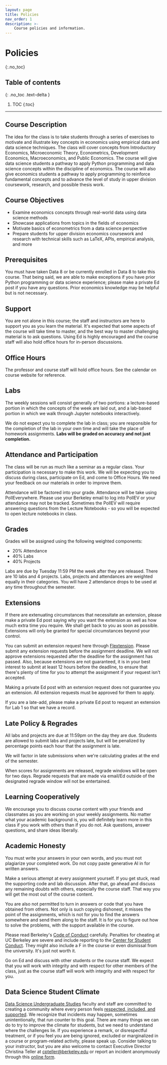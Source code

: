 ```yaml
---
layout: page
title: Policies
nav_order: 1
description: >-
    Course policies and information.
---
```


# Policies
{:.no_toc}

## Table of contents
{: .no_toc .text-delta }

1. TOC
{:toc}

---

## Course Description

The idea for the class is to take students through a series of exercises to motivate and illustrate key concepts in economics using empirical data and data science techniques. The class will cover concepts from Introductory Economics, Microeconomic Theory, Econometrics, Development Economics, Macroeconomics, and Public Economics. The course will give data science students a pathway to apply Python programming and data science concepts within the discipline of economics. The course will also give economics students a pathway to apply programming to reinforce fundamental concepts and to advance the level of study in upper division coursework, research, and possible thesis work.

## Course Objectives

- Examine economics concepts through real-world data using data science methods
- Showcase applications from topics in the fields of economics
- Motivate basics of econometrics from a data science perspective
- Prepare students for upper division economics coursework and research with technical skills such as LaTeX, APIs, empirical analysis, and more

## Prerequisites

You must have taken Data 8 or be currently enrolled in Data 8 to take this course. That being said, we are able to make exceptions if you have prior Python programming or data science experience; please make a private Ed post if you have any questions. Prior economics knowledge may be helpful but is not necessary.

## Support

You are not alone in this course; the staff and instructors are here to support you as you learn the material. It's expected that some aspects of the course will take time to master, and the best way to master challenging material is to ask questions. Using Ed is highly encouraged and the course staff will also hold office hours for in-person discussions.

## Office Hours

The professor and course staff will hold office hours. See the calendar on course website for reference. 

## Labs

The weekly sessions will consist generally of two portions: a lecture-based portion in which the concepts of the week are laid out, and a lab-based portion in which we walk through Jupyter notebooks interactively. 

We do not expect you to complete the lab in class; you are responsible for the completion of the lab in your own time and will take the place of homework assignments. **Labs will be graded on accuracy and not just completion.**

## Attendance and Participation

The class will be run as much like a seminar as a regular class. Your participation is necessary to make this work. We will be expecting you to discuss during class, participate on Ed, and come to Office Hours. We need your feedback on our materials in order to improve them.

Attendance will be factored into your grade. Attendance will be take using PollEverywhere. Please use your Berkeley email to log into PollEV or your attendance may not be tracked. Sometimes the PollEV will require answering questions from the Lecture Notebooks - so you will be expected to open lecture notebooks in class.  

## Grades

Grades will be assigned using the following weighted components:

- 20% Attendance
- 40% Labs
- 40% Projects

Labs are due by Tuesday 11:59 PM the week after they are released. There are 10 labs and 4 projects. Labs, projects and attendances are weighted equally in their categories. You will have 2 attendance drops to be used at any time throughout the semester.

## Extensions

If there are extenuating circumstances that necessitate an extension, please make a private Ed post saying why you want the extension as well as how much extra time you require. We shall get back to you as soon as possible. Extensions will only be granted for special circumstances beyond your control.

You can submit an extension request here through [Flextension](https://forms.gle/jX8W6eX8YpTNnRV88). Please submit any extension requests before the assignment deadline. We will not approve extensions requested after the deadline for the assignment has passed. Also, because extensions are not guaranteed, it is in your best interest to submit at least 12 hours before the deadline, to ensure that there's plenty of time for you to attempt the assignment if your request isn't accepted.

Making a private Ed post with an extension request does not guarantee you an extension. All extension requests must be approved for them to apply.

If you are a late-add, please make a private Ed post to request an extension for Lab 1 so that we have a record.

## Late Policy & Regrades

All labs and projects are due at 11:59pm on the day they are due. Students are allowed to submit labs and projects late, but will be penalized by percentage points each hour that the assignment is late.  

We will factor in late submissions when we're calculating grades at the end of the semester.

When scores for assignments are released, regrade windows will be open for two days. Regrade requests that are made via email/Ed outside of the designated regrade window will not be entertained.

## Learning Cooperatively

We encourage you to discuss course content with your friends and classmates as you are working on your weekly assignments. No matter what your academic background is, you will definitely learn more in this class if you work with others than if you do not. Ask questions, answer questions, and share ideas liberally.

## Academic Honesty

You must write your answers in your own words, and you must not plagiarize your completed work. Do not copy paste generative AI in for written answers.  

Make a serious attempt at every assignment yourself. If you get stuck, read the supporting code and lab discussion. After that, go ahead and discuss any remaining doubts with others, especially the course staff. That way you will get the most out of the course content.

You are also not permitted to turn in answers or code that you have obtained from others. Not only is such copying dishonest, it misses the point of the assignments, which is not for you to find the answers somewhere and send them along to the staff. It is for you to figure out how to solve the problems, with the support available in the course.

Please read Berkeley's [Code of Conduct](https://sa.berkeley.edu/code-of-conduct) carefully. Penalties for cheating at UC Berkeley are severe and include reporting to the [Center for Student Conduct](https://sa.berkeley.edu/conduct). They might also include a F in the course or even dismissal from the university. It's just not worth it.

Go on Ed and discuss with other students or the course staff. We expect that you will work with integrity and with respect for other members of the class, just as the course staff will work with integrity and with respect for you.

## Data Science Student Climate

[Data Science Undergraduate Studies](https://data.berkeley.edu/academics/undergraduate-programs) faculty and staff are committed to creating a community where every person feels [respected, included, and supported](https://data.berkeley.edu/equity-inclusion). We recognize that incidents may happen, sometimes unintentionally, that run counter to this goal. There are many things we can do to try to improve the climate for students, but we need to understand where the challenges lie. If you experience a remark, or disrespectful treatment, or if you feel you are being ignored, excluded or marginalized in a course or program-related activity, please speak up. Consider talking to your instructor, but you are also welcome to contact Executive Director Christina Teller at cpteller@berkeley.edu or report an incident anonymously through this [online form](https://docs.google.com/forms/d/e/1FAIpQLSfBwaUe7VMQz6VzkYFvf4KYwNSTve9iJlBSQyAmsXoSE0LnWw/viewform).
